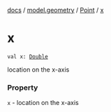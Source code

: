 [docs](../../index.md) / [model.geometry](../index.md) / [Point](index.md) / [x](./x.md)

# x

`val x: `[`Double`](https://kotlinlang.org/api/latest/jvm/stdlib/kotlin/-double/index.html)

location on the x-axis

### Property

`x` - location on the x-axis